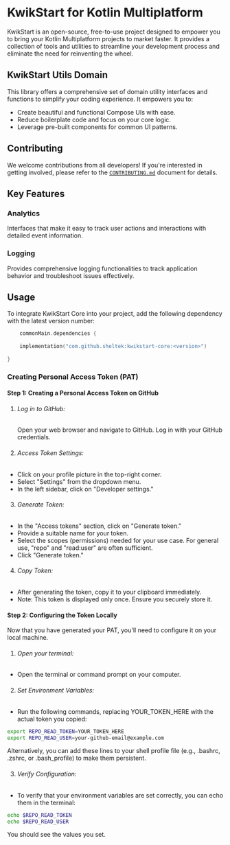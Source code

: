 # KwikStart for Kotlin Multiplatform

KwikStart is an open-source, free-to-use project designed to empower you to bring your Kotlin Multiplatform projects to market faster. It provides a collection of tools and utilities to streamline your development process and eliminate the need for
reinventing the wheel.

## KwikStart Utils Domain

This library offers a comprehensive set of domain utility interfaces and functions to simplify your coding experience. It empowers you to:

- Create beautiful and functional Compose UIs with ease.
- Reduce boilerplate code and focus on your core logic.
- Leverage pre-built components for common UI patterns.

## Contributing

We welcome contributions from all developers! If you're interested in getting involved, please refer to the  [`CONTRIBUTING.md`](./CONTRIBUTING.md) document for details.

## Key Features

### Analytics

Interfaces that make it easy to track user actions and interactions with detailed event information.

### Logging

Provides comprehensive logging functionalities to track application behavior and troubleshoot issues effectively.

## Usage

To integrate KwikStart Core into your project, add the following dependency with the latest version number:

```kotlin
    commonMain.dependencies {
    
    implementation("com.github.sheltek:kwikstart-core:<version>")
   
}
```

### Creating Personal Access Token (PAT)

#### Step 1: Creating a Personal Access Token on GitHub

1. ###### Log in to GitHub:
   Open your web browser and navigate to GitHub. Log in with your GitHub credentials.

2. ###### Access Token Settings:

- Click on your profile picture in the top-right corner.
- Select "Settings" from the dropdown menu.
- In the left sidebar, click on "Developer settings."

3. ###### Generate Token:

- In the "Access tokens" section, click on "Generate token."
- Provide a suitable name for your token.
- Select the scopes (permissions) needed for your use case. For general use, "repo" and "read:user" are often sufficient.
- Click "Generate token."

4. ###### Copy Token:

- After generating the token, copy it to your clipboard immediately.
- Note: This token is displayed only once. Ensure you securely store it.

#### Step 2: Configuring the Token Locally

Now that you have generated your PAT, you'll need to configure it on your local machine.

1. ###### Open your terminal:

- Open the terminal or command prompt on your computer.

2. ###### Set Environment Variables:

- Run the following commands, replacing YOUR_TOKEN_HERE with the actual token you copied:

```bash
export REPO_READ_TOKEN=YOUR_TOKEN_HERE
export REPO_READ_USER=your-github-email@example.com
```

Alternatively, you can add these lines to your shell profile file (e.g., .bashrc, .zshrc, or .bash_profile) to make them persistent.

3. ###### Verify Configuration:

- To verify that your environment variables are set correctly, you can echo them in the terminal:

```bash
echo $REPO_READ_TOKEN
echo $REPO_READ_USER
```

You should see the values you set.